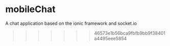 
# mobileChat
A chat application based on the ionic framework and socket.io
>>>>>>> 46573e1b56bca9fbfb9bb9f38401a4495eee5854
